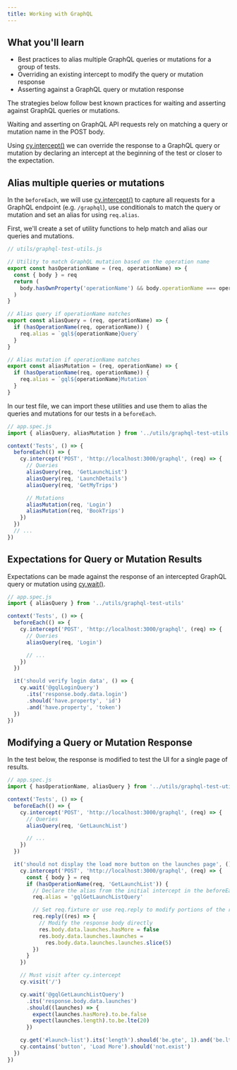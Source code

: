 ```yaml
---
title: Working with GraphQL
---
```


<Alert type="info">

## <Icon name="graduation-cap"></Icon> What you'll learn

- Best practices to alias multiple GraphQL queries or mutations for a group of
  tests.
- Overriding an existing intercept to modify the query or mutation response
- Asserting against a GraphQL query or mutation response

</Alert>

The strategies below follow best known practices for waiting and asserting
against GraphQL queries or mutations.

Waiting and asserting on GraphQL API requests rely on matching a query or
mutation name in the POST body.

Using [cy.intercept()](/api/commands/intercept) we can override the response to
a GraphQL query or mutation by declaring an intercept at the beginning of the
test or closer to the expectation.

## Alias multiple queries or mutations

In the `beforeEach`, we will use [cy.intercept()](/api/commands/intercept) to
capture all requests for a GraphQL endpoint (e.g. `/graphql`), use conditionals
to match the query or mutation and set an alias for using `req.alias`.

First, we'll create a set of utility functions to help match and alias our
queries and mutations.

```js
// utils/graphql-test-utils.js

// Utility to match GraphQL mutation based on the operation name
export const hasOperationName = (req, operationName) => {
  const { body } = req
  return (
    body.hasOwnProperty('operationName') && body.operationName === operationName
  )
}

// Alias query if operationName matches
export const aliasQuery = (req, operationName) => {
  if (hasOperationName(req, operationName)) {
    req.alias = `gql${operationName}Query`
  }
}

// Alias mutation if operationName matches
export const aliasMutation = (req, operationName) => {
  if (hasOperationName(req, operationName)) {
    req.alias = `gql${operationName}Mutation`
  }
}
```

In our test file, we can import these utilities and use them to alias the
queries and mutations for our tests in a `beforeEach`.

```js
// app.spec.js
import { aliasQuery, aliasMutation } from '../utils/graphql-test-utils'

context('Tests', () => {
  beforeEach(() => {
    cy.intercept('POST', 'http://localhost:3000/graphql', (req) => {
      // Queries
      aliasQuery(req, 'GetLaunchList')
      aliasQuery(req, 'LaunchDetails')
      aliasQuery(req, 'GetMyTrips')

      // Mutations
      aliasMutation(req, 'Login')
      aliasMutation(req, 'BookTrips')
    })
  })
  // ...
})
```

## Expectations for Query or Mutation Results

Expectations can be made against the response of an intercepted GraphQL query or
mutation using [cy.wait()](/api/commands/wait).

```js
// app.spec.js
import { aliasQuery } from '../utils/graphql-test-utils'

context('Tests', () => {
  beforeEach(() => {
    cy.intercept('POST', 'http://localhost:3000/graphql', (req) => {
      // Queries
      aliasQuery(req, 'Login')

      // ...
    })
  })

  it('should verify login data', () => {
    cy.wait('@gqlLoginQuery')
      .its('response.body.data.login')
      .should('have.property', 'id')
      .and('have.property', 'token')
  })
})
```

## Modifying a Query or Mutation Response

In the test below, the response is modified to test the UI for a single page of
results.

```js
// app.spec.js
import { hasOperationName, aliasQuery } from '../utils/graphql-test-utils'

context('Tests', () => {
  beforeEach(() => {
    cy.intercept('POST', 'http://localhost:3000/graphql', (req) => {
      // Queries
      aliasQuery(req, 'GetLaunchList')

      // ...
    })
  })

  it('should not display the load more button on the launches page', () => {
    cy.intercept('POST', 'http://localhost:3000/graphql', (req) => {
      const { body } = req
      if (hasOperationName(req, 'GetLaunchList')) {
        // Declare the alias from the initial intercept in the beforeEach
        req.alias = 'gqlGetLaunchListQuery'

        // Set req.fixture or use req.reply to modify portions of the response
        req.reply((res) => {
          // Modify the response body directly
          res.body.data.launches.hasMore = false
          res.body.data.launches.launches =
            res.body.data.launches.launches.slice(5)
        })
      }
    })

    // Must visit after cy.intercept
    cy.visit('/')

    cy.wait('@gqlGetLaunchListQuery')
      .its('response.body.data.launches')
      .should((launches) => {
        expect(launches.hasMore).to.be.false
        expect(launches.length).to.be.lte(20)
      })

    cy.get('#launch-list').its('length').should('be.gte', 1).and('be.lt', 20)
    cy.contains('button', 'Load More').should('not.exist')
  })
})
```
